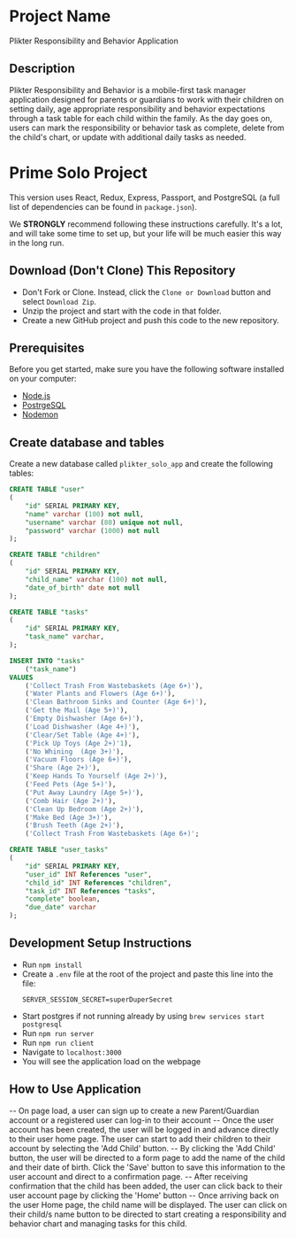 # Project Name
Plikter Responsibility and Behavior Application

## Description
Plikter Responsibility and Behavior is a mobile-first task manager application designed for parents or guardians to work with their children on setting daily, age appropriate responsibility and behavior expectations through a task table for each child within the family. As the day goes on, users can mark the responsibility or behavior task as complete, delete from the child's chart, or update with additional daily tasks as needed. 


# Prime Solo Project
This version uses React, Redux, Express, Passport, and PostgreSQL (a full list of dependencies can be found in `package.json`).

We **STRONGLY** recommend following these instructions carefully. It's a lot, and will take some time to set up, but your life will be much easier this way in the long run.

## Download (Don't Clone) This Repository

* Don't Fork or Clone. Instead, click the `Clone or Download` button and select `Download Zip`.
* Unzip the project and start with the code in that folder.
* Create a new GitHub project and push this code to the new repository.

## Prerequisites

Before you get started, make sure you have the following software installed on your computer:

- [Node.js](https://nodejs.org/en/)
- [PostrgeSQL](https://www.postgresql.org/)
- [Nodemon](https://nodemon.io/)

## Create database and tables

Create a new database called `plikter_solo_app` and create the following tables:

```SQL
CREATE TABLE "user"
(
    "id" SERIAL PRIMARY KEY,
    "name" varchar (100) not null,
    "username" varchar (80) unique not null,
    "password" varchar (1000) not null
);

CREATE TABLE "children"
(
    "id" SERIAL PRIMARY KEY,
    "child_name" varchar (100) not null,
    "date_of_birth" date not null
);

CREATE TABLE "tasks"
(
    "id" SERIAL PRIMARY KEY,
    "task_name" varchar,
);

INSERT INTO "tasks"
    ("task_name")
VALUES
    ('Collect Trash From Wastebaskets (Age 6+)'),
    ('Water Plants and Flowers (Age 6+)'),
    ('Clean Bathroom Sinks and Counter (Age 6+)'),
    ('Get the Mail (Age 5+)'),
    ('Empty Dishwasher (Age 6+)'),
    ('Load Dishwasher (Age 4+)'),
    ('Clear/Set Table (Age 4+)'),
    ('Pick Up Toys (Age 2+)'1),
    ('No Whining  (Age 3+)'),
    ('Vacuum Floors (Age 6+)'),
    ('Share (Age 2+)'),
    ('Keep Hands To Yourself (Age 2+)'),
    ('Feed Pets (Age 5+)'),
    ('Put Away Laundry (Age 5+)'),
    ('Comb Hair (Age 2+)'),
    ('Clean Up Bedroom (Age 2+)'),
    ('Make Bed (Age 3+)'),
    ('Brush Teeth (Age 2+)'),
    ('Collect Trash From Wastebaskets (Age 6+)';

CREATE TABLE "user_tasks"
(
    "id" SERIAL PRIMARY KEY,
    "user_id" INT References "user",
    "child_id" INT References "children",
    "task_id" INT References "tasks",
    "complete" boolean,
    "due_date" varchar
);
```


## Development Setup Instructions

* Run `npm install`
* Create a `.env` file at the root of the project and paste this line into the file:
    ```
    SERVER_SESSION_SECRET=superDuperSecret
    ```
* Start postgres if not running already by using `brew services start postgresql`
* Run `npm run server`
* Run `npm run client`
* Navigate to `localhost:3000`
* You will see the application load on the webpage

## How to Use Application
-- On page load, a user can sign up to create a new Parent/Guardian account or a registered user can log-in to their account
-- Once the user account has been created, the user will be logged in and advance directly to their user home page. The user can start to add their children to their account by selecting the 'Add Child' button.
-- By clicking the 'Add Child' button, the user will be directed to a form page to add the  name of the child and their date of birth. Click the 'Save' button to save this information to the user account and direct to a confirmation page. 
-- After receiving confirmation that the child has been added, the user can click back to their user account page by clicking the 'Home' button
-- Once arriving back on the user Home page, the child name will be displayed. The user can click on their child/s name button to be directed to start creating a responsibility and behavior chart and managing tasks for this child. 


